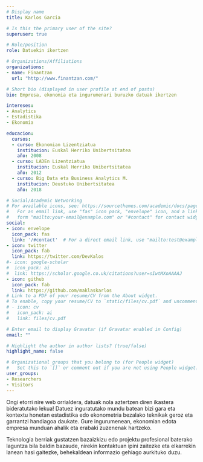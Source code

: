 ```yaml
---
# Display name
title: Karlos Garcia

# Is this the primary user of the site?
superuser: true

# Role/position
role: Datuekin ikertzen

# Organizations/Affiliations
organizations:
- name: Finantzan
  url: "http://www.finantzan.com/"

# Short bio (displayed in user profile at end of posts)
bio: Empresa, ekonomia eta ingurumenari buruzko datuak ikertzen

intereses:
- Analytics
- Estadistika
- Ekonomia

educacion:
  cursos:
  - curso: Ekonomian Lizentziatua
    institucion: Euskal Herriko Unibertsitatea
    año: 2008
  - curso: LADEn Lizentziatua
    institucion: Euskal Herriko Unibertsitatea
    año: 2012
  - curso: Big Data eta Business Analytics M.
    institucion: Deustuko Unibertsitatea
    año: 2018

# Social/Academic Networking
# For available icons, see: https://sourcethemes.com/academic/docs/page-builder/#icons
#   For an email link, use "fas" icon pack, "envelope" icon, and a link in the
#   form "mailto:your-email@example.com" or "#contact" for contact widget.
social:
- icon: envelope
  icon_pack: fas
  link: '/#contact'  # For a direct email link, use "mailto:test@example.org".
- icon: twitter
  icon_pack: fab
  link: https://twitter.com/DevKalos
#- icon: google-scholar
#  icon_pack: ai
#  link: https://scholar.google.co.uk/citations?user=sIwtMXoAAAAJ
- icon: github
  icon_pack: fab
  link: https://github.com/maklaskarlos
# Link to a PDF of your resume/CV from the About widget.
# To enable, copy your resume/CV to `static/files/cv.pdf` and uncomment the lines below.
# - icon: cv
#   icon_pack: ai
#   link: files/cv.pdf

# Enter email to display Gravatar (if Gravatar enabled in Config)
email: ""

# Highlight the author in author lists? (true/false)
highlight_name: false

# Organizational groups that you belong to (for People widget)
#   Set this to `[]` or comment out if you are not using People widget.
user_groups:
- Researchers
- Visitors
---
```


Ongi etorri nire web orrialdera, datuak nola aztertzen diren ikastera bideratutako lekua! Datuez inguratutako mundu batean bizi gara eta kontextu honetan estadistika edo ekonometria bezalako teknikak geroz eta garrantzi handiagoa daukate. Gure ingurumenean, ekonomian edota empresa munduan ahalik eta erabaki zuzenenak hartzeko.

Teknologia berriak gustatzen bazaizkizu edo projektu profesional baterako laguntza bila baldin bazaude, nirekin kontaktuan ipini zaitezke eta elkarrekin lanean hasi gaitezke, behekaldean informazio gehiago aurkituko duzu.
